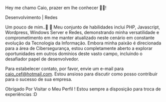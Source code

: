 Hey me chamo Caio, prazer em lhe conhecer 🐱‍💻!

Desenvolvimento | Redes

Um pouco de mim..🗿 🍷
Meu conjunto de habilidades inclui PHP, Javascript, Wordpress, Windows Server e Redes, demonstrando minha versatilidade e comprometimento em me manter atualizado neste cenário em constante evolução da Tecnologia da Informação. Embora minha paixão é direcionada para a área de Cibersegurança, estou completamente aberto a explorar oportunidades em outros domínios deste vasto campo, incluindo o desafiador papel de desenvolvedor.

Para estabelecer contato, por favor, envie um e-mail para caio_cef@hotmail.com. Estou ansioso para discutir como posso contribuir para o sucesso de sua empresa.

Obrigado Por Visitar o Meu Perfil ! Estou sempre a disposição para troca de experiências :D
